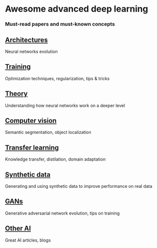 # Awesome advanced deep learning
### Must-read papers and must-known concepts


## [Architectures](https://github.com/lrunaways/awesome-deep-learning-mustreads/blob/master/topics/Architectures.rst)
Neural networks evolution

## [Training](https://github.com/lrunaways/awesome-deep-learning-mustreads/blob/master/topics/Training.rst)
Optimization techniques, regularization, tips & tricks

## [Theory](https://github.com/lrunaways/awesome-deep-learning-mustreads/blob/master/topics/Theory.rst)
 Understanding how neural networks work on a deeper level

## [Computer vision](https://github.com/lrunaways/awesome-deep-learning-mustreads/blob/master/topics/Computer_vision.rst)
Semantic segmentation, object localization

## [Transfer learning](https://github.com/lrunaways/awesome-deep-learning-mustreads/blob/master/topics/Transfer_learning.rst)
Knowledge transfer, distilation, domain adaptation

## [Synthetic data](https://github.com/lrunaways/awesome-deep-learning-mustreads/blob/master/topics/Synthetic_data.rst)
Generating and using synthetic data to improve performance on real data

## [GANs](https://github.com/lrunaways/awesome-deep-learning-mustreads/blob/master/topics/GANs.rst)
Generative adversarial network evolution, tips on training

## [Other AI](https://github.com/lrunaways/awesome-deep-learning-mustreads/blob/master/topics/Other.rst)
Great AI articles, blogs
